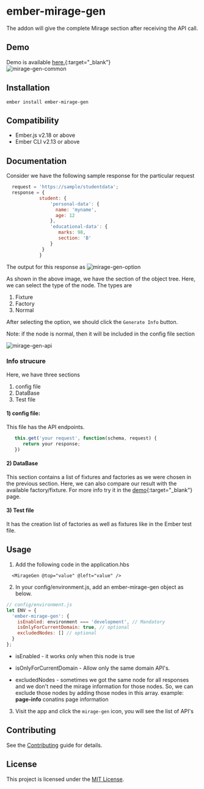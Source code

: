 ember-mirage-gen
==============================================================================

The addon will give the complete Mirage section after receiving the API call.

Demo
------------------------------------------------------------------------------
Demo is available [here.](https://alwarg.github.io/mirage-gen-demo/){:target="_blank"}
<br>
![mirage-gen-common](https://i.imgur.com/Lfsx51V.png)

Installation
------------------------------------------------------------------------------

```
ember install ember-mirage-gen
```
Compatibility
------------------------------------------------------------------------------

* Ember.js v2.18 or above
* Ember CLI v2.13 or above

Documentation
------------------------------------------------------------------------------

Consider we have the following sample response for the particular request
```javascript
  request = 'https://sample/studentdata';
  response = {
            student: {
                'personal-data': {
                  name: 'myname',
                  age: 12
                },
                'educational-data': {
                   marks: 98,
                   section: 'B'
                }
             } 
            }
```
The output for this response as
![mirage-gen-option](https://i.imgur.com/X2pIfgr.png)

As shown in the above image, we have the section of the object tree. Here, we can select the type of the node. The types are
  1. Fixture
  2. Factory
  3. Normal

  After selecting the option, we should click the `Generate Info` button.

  Note: if the node is normal, then it will be included in the config file section

![mirage-gen-api](https://i.imgur.com/cukSJ1u.png)

### Info strucure
  Here, we have three sections
  1. config file
  2. DataBase
  3. Test file
#### 1) config file:
 This file has the API endpoints.
 ```javascript
    this.get('your request', function(schema, request) {
       return your response;
    })
 ```
 #### 2) DataBase
  This section contains a list of fixtures and factories as we were chosen in the previous section.
  Here, we can also compare our result with the available factory/fixture. For more info try it in the [demo](https://alwarg.github.io/mirage-gen-demo/){:target="_blank"} page.
 
#### 3) Test file
  It has the creation list of factories as well as fixtures like in the Ember test file.

Usage
------------------------------------------------------------------------------

1. Add the following code in the application.hbs
```
  <MirageGen @top="value" @left="value" />
```
2. In your config/environment.js, add an ember-mirage-gen object as below.
```javascript
// config/environment.js
let ENV = {
  'ember-mirage-gen': {
    isEnabled: environment === 'development', // Mandatory
    isOnlyForCurrentDomain: true, // optional
    excludedNodes: [] // optional
  }
};
```
* isEnabled - it works only when this node is true

* isOnlyForCurrentDomain - Allow only the same domain API's.

* excludedNodes - sometimes we got the same node for all responses and we don't need the mirage information for those nodes. So, we can exclude those nodes by adding those nodes in this array. example: **page-info** conatins page information

3. Visit the app and click the `mirage-gen` icon, you will see the list of API's

Contributing
------------------------------------------------------------------------------

See the [Contributing](CONTRIBUTING.md) guide for details.


License
------------------------------------------------------------------------------

This project is licensed under the [MIT License](LICENSE.md).
